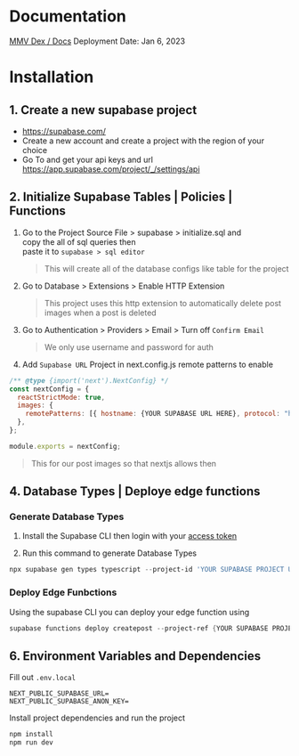 
#  Documentation
[MMV Dex / Docs](https://mmv-docs.vercel.app/docs/category/dex)
Deployment Date: Jan 6, 2023
# Installation

## 1. Create a new supabase project

- https://supabase.com/ <br/>
- Create a new account and create a project with the region of your choice
- Go To and get your api keys and url https://app.supabase.com/project/_/settings/api

## 2. Initialize Supabase Tables | Policies | Functions

1. Go to the Project Source File > supabase > initialize.sql and <br/>
   copy the all of sql queries then <br/>
   paste it to `supabase > sql editor`

   > This will create all of the database configs like table for the project

2. Go to Database > Extensions > Enable HTTP Extension
   > This project uses this http extension to automatically delete post images when a post is deleted
3. Go to Authentication > Providers > Email > Turn off `Confirm Email`
   > We only use username and password for auth
4. Add `Supabase URL` Project in next.config.js remote patterns to enable

```js
/** @type {import('next').NextConfig} */
const nextConfig = {
  reactStrictMode: true,
  images: {
    remotePatterns: [{ hostname: {YOUR SUPABASE URL HERE}, protocol: "https" }],
  },
};

module.exports = nextConfig;
```

> This for our post images so that nextjs allows then

## 4. Database Types | Deploye edge functions
### Generate Database Types
1. Install the Supabase CLI then login with your [access token](https://app.supabase.com/account/tokens)

2. Run this command to generate Database Types

```powershell
npx supabase gen types typescript --project-id 'YOUR SUPABASE PROJECT URL HERE' --schema public > types/db/db-generated-types.ts
```

### Deploy Edge Funbctions
Using the supabase CLI you can deploy your edge function using<br/>

```powershell
supabase functions deploy createpost --project-ref {YOUR SUPABASE PROJECT URL HERE}
```


## 6. Environment Variables and Dependencies

Fill out `.env.local`
```
NEXT_PUBLIC_SUPABASE_URL=
NEXT_PUBLIC_SUPABASE_ANON_KEY=
```
Install project dependencies and run the project

```powershell
npm install
npm run dev
```